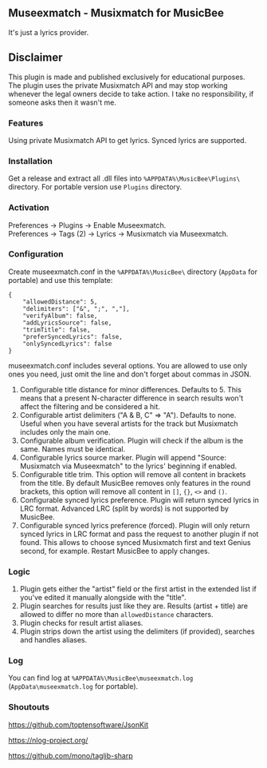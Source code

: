 ## Museexmatch - Musixmatch for MusicBee
It's just a lyrics provider.

## Disclaimer
This plugin is made and published exclusively for educational purposes. The plugin uses the private Musixmatch API and may stop working whenever the legal owners decide to take action. I take no responsibility, if someone asks then it wasn't me.

### Features
Using private Musixmatch API to get lyrics. Synced lyrics are supported.

### Installation
Get a release and extract all .dll files into `%APPDATA%\MusicBee\Plugins\` directory. For portable version use `Plugins` directory.

### Activation
Preferences -> Plugins -> Enable Museexmatch.  
Preferences -> Tags (2) -> Lyrics -> Musixmatch via Museexmatch.

### Configuration
Create museexmatch.conf in the `%APPDATA%\MusicBee\` directory (`AppData` for portable) and use this template:

    {
        "allowedDistance": 5,
        "delimiters": ["&", ";", ","],
        "verifyAlbum": false,
        "addLyricsSource": false,
        "trimTitle": false,
        "preferSyncedLyrics": false,
        "onlySyncedLyrics": false
    }

museexmatch.conf includes several options. You are allowed to use only ones you need, just omit the line and don't forget about commas in JSON.
1. Configurable title distance for minor differences. Defaults to 5. This means that a present N-character difference in search results won't affect the filtering and be considered a hit.
2. Configurable artist delimiters ("A & B, C" => "A"). Defaults to none. Useful when you have several artists for the track but Musixmatch includes only the main one.
3. Configurable album verification. Plugin will check if the album is the same. Names must be identical.
4. Configurable lyrics source marker. Plugin will append "Source: Musixmatch via Museexmatch" to the lyrics' beginning if enabled.
5. Configurable title trim. This option will remove all content in brackets from the title. By default MusicBee removes only features in the round brackets, this option will remove all content in `[]`, `{}`, `<>` and `()`.
6. Configurable synced lyrics preference. Plugin will return synced lyrics in LRC format. Advanced LRC (split by words) is not supported by MusicBee.
7. Configurable synced lyrics preference (forced). Plugin will only return synced lyrics in LRC format and pass the request to another plugin if not found. This allows to choose synced Musixmatch first and text Genius second, for example.
Restart MusicBee to apply changes.

### Logic
1. Plugin gets either the "artist" field or the first artist in the extended list if you've edited it manually alongside with the "title".
2. Plugin searches for results just like they are. Results (artist + title) are allowed to differ no more than `allowedDistance` characters.
3. Plugin checks for result artist aliases.
4. Plugin strips down the artist using the delimiters (if provided), searches and handles aliases.

### Log
You can find log at `%APPDATA%\MusicBee\museexmatch.log` (`AppData\museexmatch.log` for portable).

### Shoutouts
https://github.com/toptensoftware/JsonKit

https://nlog-project.org/

https://github.com/mono/taglib-sharp